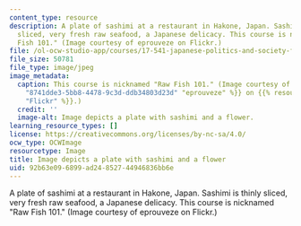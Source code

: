 ```yaml
---
content_type: resource
description: A plate of sashimi at a restaurant in Hakone, Japan. Sashimi is thinly
  sliced, very fresh raw seafood, a Japanese delicacy. This course is nicknamed "Raw
  Fish 101." (Image courtesy of eprouveze on Flickr.)
file: /ol-ocw-studio-app/courses/17-541-japanese-politics-and-society-fall-2008/92b63e096899ad24852744946836bb6e_17-541f08.jpg
file_size: 50781
file_type: image/jpeg
image_metadata:
  caption: This course is nicknamed "Raw Fish 101." (Image courtesy of {{% resource_link
    "8741dde3-5bb8-4478-9c3d-ddb34803d23d" "eprouveze" %}} on {{% resource_link "5f134237-89d5-4eab-b591-d7eb9a0e0579"
    "Flickr" %}}.)
  credit: ''
  image-alt: Image depicts a plate with sashimi and a flower.
learning_resource_types: []
license: https://creativecommons.org/licenses/by-nc-sa/4.0/
ocw_type: OCWImage
resourcetype: Image
title: Image depicts a plate with sashimi and a flower
uid: 92b63e09-6899-ad24-8527-44946836bb6e
---
```

A plate of sashimi at a restaurant in Hakone, Japan. Sashimi is thinly sliced, very fresh raw seafood, a Japanese delicacy. This course is nicknamed "Raw Fish 101." (Image courtesy of eprouveze on Flickr.)